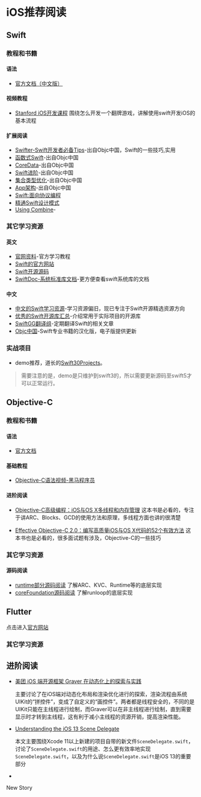 # iOS推荐阅读

<!--[toc]-->

## Swift

### 教程和书籍
#### 语法
 - [官方文档（中文版）](https://www.cnswift.org/)

#### 视频教程
- [Stanford iOS开发课程](https://www.bilibili.com/video/av42035892)
围绕怎么开发一个翻牌游戏，讲解使用swift开发iOS的基本流程  

#### 扩展阅读
- [Swifter-Swift开发者必备Tips](https://objccn.io/products/)-出自Objc中国，Swift的一些技巧,实用  
- [函数式Swift](https://objccn.io/products/)-出自Objc中国  
- [CoreData](https://objccn.io/products/)-出自Objc中国  
- [Swift进阶](https://objccn.io/products/)-出自Objc中国  
- [集合类型优化](https://objccn.io/products/)-出自Objc中国  
- [App架构](https://objccn.io/products/)-出自Objc中国  
- [Swift:面向协议编程]()  
- [精通Swift设计模式]()
- [Using Combine](https://heckj.github.io/swiftui-notes/)-

### 其它学习资源
#### 英文
* [官网资料](https://developer.apple.com/swift/resources/)-官方学习教程
* [Swift的官方网站](https://swift.org)
* [Swift开源源码](https://github.com/apple/swift-evolution)
* [SwiftDoc-系统标准库文档](http://swiftdoc.org/)-更方便查看swift系统库的文档

#### 中文
* [中文的Swift学习资源](https://github.com/ipader/SwiftGuide)-学习资源偏旧，现已专注于Swift开源精选资源方向
* [优秀的Swift开源库汇总](https://github.com/SwiftOldDriver/SwiftMarch)-介绍常用于实际项目的开源库
* [SwiftGG翻译组](http://swift.gg)-定期翻译Swift的相关文章
* [Objc中国](https://objccn.io/products/)-Swift专业书籍的汉化版，电子版提供更新


### 实战项目
- demo推荐，道长的[Swift30Projects](https://github.com/soapyigu/Swift30Projects)。

>需要注意的是，demo是只维护到swift3的，所以需要更新源码至swift5才可以正常运行。


## Objective-C
### 教程和书籍
#### 语法  
- [官方文档](https://developer.apple.com/library/archive/documentation/Cocoa/Conceptual/ProgrammingWithObjectiveC/Introduction/Introduction.html#//apple_ref/doc/uid/TP40011210)

#### 基础教程
- [Objective-C语法视频-黑马程序员](https://search.bilibili.com/all?keyword=Objective-C&from_source=nav_search)

#### 进阶阅读
- [Objective-C高级编程：iOS与OS X多线程和内存管理]()
这本书是必看的，专注于讲ARC、Blocks、GCD的使用方法和原理，多线程方面也讲的很清楚

- [Effective Objective-C 2.0：编写高质量iOS与OS X代码的52个有效方法]()
这本书也是必看的，很多面试题有涉及，Objective-C的一些技巧

### 其它学习资源
#### 源码阅读
- [runtime部分源码阅读](https://opensource.apple.com/source/objc4/v)
了解ARC、KVC、Runtime等的底层实现
- [coreFoundation源码阅读](https://opensource.apple.com/source/CF/)
了解runloop的底层实现

## Flutter
点击进入[官方网站](https://flutter.dev/)

### 其它学习资源



## 进阶阅读

* [美团 iOS 端开源框架 Graver 在动态化上的探索与实践](https://mp.weixin.qq.com/s/PD9hnWv8B32ZCYj1UokUBA)

  主要讨论了在iOS端对动态化布局和渲染优化进行的探索，渲染流程由系统UIKit的“拼控件”，变成了自定义的“画控件”。两者都是线程安全的，不同的是UIKit只能在主线程进行绘制，而Graver可以在非主线程进行绘制，直到需要显示时才转到主线程，这有利于减小主线程的资源开销，提高渲染性能。

* [Understanding the iOS 13 Scene Delegate](https://www.donnywals.com/understanding-the-ios-13-scene-delegate/)

  本文主要围绕Xcode 11以上新建的项目自带的新文件`SceneDelegate.swift`，讨论了`SceneDelegate.swift`的用途、怎么更有效率地实现`SceneDelegate.swift`，以及为什么说`SceneDelegate.swift`是iOS 13的重要部分

* 

New Story